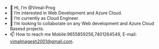 - 👋 Hi, I’m @Vimal-Prog
- 👀 I’m interested in Web Development and Azure Cloud.
- 🌱 I’m currently as Cloud Engineer.
- 💞️ I’m looking to collaborate on any Web development and Azure Cloud Basesd projects.
- 📫 How to reach me Mobile:9655859256,7401264549, E-mail: vimalmagesh2001@gmail.com.

<!---
Vimal-Prog/Vimal-Prog is a ✨ special ✨ repository because its `README.md` (this file) appears on your GitHub profile.
You can click the Preview link to take a look at your changes.
--->
